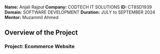**Name:** Anjali Rajput 
**Company:** CODTECH IT SOLUTIONS
**ID:** CT8SD1939
**Domain:** SOFTWARE DEVELOPMENT
**Duration:** JULY to SEPTEMBER 2024
**Mentor:** Muzammil Ahmed


## Overview of the Project
### Project: Ecommerce Website
